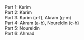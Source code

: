 Part 1: Karim <br/>
Part 2: Karim <br />
Part 3: Karim (a-f), Akram (g-m) <br />
Part 4: Akram (a-b), Noureldin (c-h) <br />
Part 5: Noureldin <br />
Part 6: Ahmad
